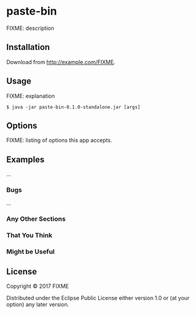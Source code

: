 # paste-bin

FIXME: description

## Installation

Download from http://example.com/FIXME.

## Usage

FIXME: explanation

    $ java -jar paste-bin-0.1.0-standalone.jar [args]

## Options

FIXME: listing of options this app accepts.

## Examples

...

### Bugs

...

### Any Other Sections
### That You Think
### Might be Useful

## License

Copyright © 2017 FIXME

Distributed under the Eclipse Public License either version 1.0 or (at
your option) any later version.
